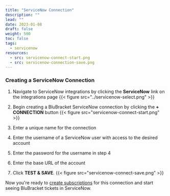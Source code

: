 ```yaml
---
title: "ServiceNow Connection"
description: ""
lead: ""
date: 2023-01-08
draft: false
weight: 500
toc: false
tags:
  - servicenow
resources:
  - src: servicenow-connect-start.png
  - src: servicenow-connection-save.png
---
```

### Creating a ServiceNow Connection

1. Navigate to ServiceNow integrations by clicking the **ServiceNow** link on the integrations page
{{< figure src="../servicenow-select.png" >}}

2. Begin creating a BluBracket ServiceNow connection by clicking the **+ CONNECTION** button
{{< figure src="servicenow-connect-start.png" >}}

3. Enter a unique name for the connection

4. Enter the username of a ServiceNow user with access to the desired account

5. Enter the password for the username in step 4

6. Enter the base URL of the account

7. Click **TEST & SAVE**.
{{< figure src="servicenow-connect-save.png" >}}

Now you're ready to [create subscriptions](/how-to/ticketing/servicenow/subscription/) for this connection and start seeing BluBracket tickets in ServiceNow.
